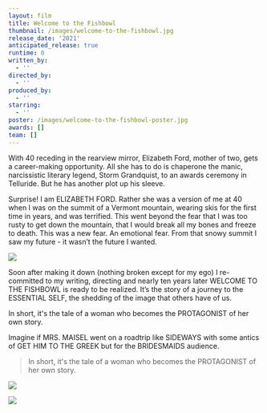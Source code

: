 ```yaml
---
layout: film
title: Welcome to the Fishbowl
thumbnail: /images/welcome-to-the-fishbowl.jpg
release_date: '2021'
anticipated_release: true
runtime: 0
written_by:
  - ''
directed_by:
  - ''
produced_by:
  - ''
starring:
  - ''
poster: /images/welcome-to-the-fishbowl-poster.jpg
awards: []
team: []
---
```

With 40 receding in the rearview mirror, Elizabeth Ford, mother of two, gets a career-making opportunity. All she has to do is chaperone the manic, narcissistic literary legend, Storm Grandquist, to an awards ceremony in Telluride. But he has another plot up his sleeve.

Surprise! I am ELIZABETH FORD. Rather she was a version of me at 40 when I was on the summit of a Vermont mountain, wearing skis for the first time in years, and was terrified. This went beyond the fear that I was too rusty to get down the mountain, that I would break all my bones and freeze to death. This was a new fear. An emotional fear. From that snowy summit I saw my future - it wasn’t the future I wanted.

![](/images/road.jpg)

Soon after making it down (nothing broken except for my ego) I re-committed to my writing, directing and nearly ten years later WELCOME TO THE FISHBOWL is ready to be realized. It’s the story of a journey to the ESSENTIAL SELF, the shedding of the image that others have of us.

In short, it's the tale of a woman who becomes the PROTAGONIST of her own story.

Imagine if MRS. MAISEL went on a roadtrip like SIDEWAYS with some antics of GET HIM TO THE GREEK but for the BRIDESMAIDS audience.

> In short, it's the tale of a woman who becomes the PROTAGONIST of her own story.

![](/images/car.jpg)

![](/images/car-on-road.jpg)